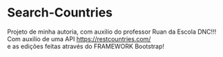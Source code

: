 # Search-Countries
Projeto de minha autoria, com auxilio do professor Ruan da Escola DNC!!! <br>
Com auxilio de uma API https://restcountries.com/ <br>
e as edições feitas através do FRAMEWORK Bootstrap!
